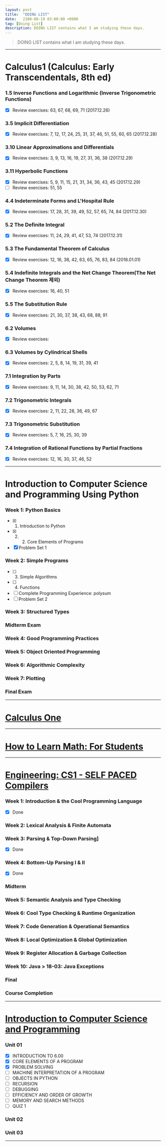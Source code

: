 ```yaml
---
layout: post
title:  "DOING LIST"
date:   2100-08-19 03:00:00 +0900
tag: [Doing List]
description: DOING LIST contains what I am studying these days.
---
```


> DOING LIST contains what I am studying these days.

---

# Calculus1 (Calculus: Early Transcendentals, 8th ed)

### 1.5 Inverse Functions and Logarithmic (Inverse Trigonometric Functions)
  - [x] Review exercises: 63, 67, 68, 69, 71 (2017.12.26)

### 3.5 Implicit Differentiation
  - [x] Review exercises: 7, 12, 17, 24, 25, 31, 37, 46, 51, 55, 60, 65 (2017.12.28)

### 3.10 Linear Approximations and Differentials
  - [x] Review exercises: 3, 9, 13, 16, 19, 27, 31, 36, 38 (2017.12.29)

### 3.11 Hyperbolic Functions
  - [x] Review exercises: 5, 9, 11, 15, 21, 31, 34, 36, 43, 45 (2017.12.29)
  - [ ] Review exercises: 51, 55

### 4.4 Indeterminate Forms and L'Hospital Rule
  - [x] Review exercises: 17, 28, 31, 39, 49, 52, 57, 65, 74, 84 (2017.12.30)

### 5.2 The Definite Integral
  - [x] Review exercises: 11, 24, 29, 41, 47, 53, 74 (2017.12.31)

### 5.3 The Fundamental Theorem of Calculus
  - [x] Review exercises: 12, 16, 38, 42, 63, 65, 76, 83, 84 (2018.01.01)

### 5.4 Indefinite Integrals and the Net Change Theorem(The Net Change Theorem 제외)
  - [x] Review exercises: 16, 40, 51

### 5.5 The Substitution Rule
  - [x] Review exercises: 21, 30, 37, 38, 43, 68, 88, 91

### 6.2 Volumes
  - [x] Review exercises:

### 6.3 Volumes by Cylindrical Shells
  - [x] Review exercises: 2, 5, 8, 14, 19, 31, 39, 41

### 7.1 Integration by Parts
  - [x] Review exercises: 9, 11, 14, 30, 38, 42, 50, 53, 62, 71

### 7.2 Trigonometric Integrals
  - [x] Review exercises: 2, 11, 22, 28, 36, 49, 67

###	7.3 Trigonometric Substitution
  - [x] Review exercises: 5, 7, 16, 25, 30, 39

### 7.4 Integration of Rational Functions by Partial Fractions
  - [x] Review exercises: 12, 16, 30, 37, 46, 52


---

# Introduction to Computer Science and Programming Using Python

### Week 1: Python Basics
  - [x] 1. Introduction to Python
  - [x] 2. 2. Core Elements of Programs
  - [x] Problem Set 1

### Week 2: Simple Programs
  - [ ] 3. Simple Algorithms
  - [ ] 4. Functions
  - [ ] Complete Programming Experience: polysum
  - [ ] Problem Set 2

### Week 3: Structured Types
### Midterm Exam
### Week 4: Good Programming Practices
### Week 5: Object Oriented Programming
### Week 6: Algorithmic Complexity
### Week 7: Plotting
### Final Exam

---

# [Calculus One](https://www.coursera.org/learn/calculus1)

---

# [How to Learn Math: For Students](https://lagunita.stanford.edu/courses/Education/EDUC115-S/Spring2014/info)

---

# [Engineering: CS1 - SELF PACED Compilers](https://lagunita.stanford.edu/courses/Engineering/Compilers/Fall2014)

### Week 1: Introduction & the Cool Programming Language
  - [x] Done

### Week 2: Lexical Analysis & Finite Automata

### Week 3: Parsing & Top-Down Parsing]
  - [x] Done
### Week 4: Bottom-Up Parsing I & II
  - [x] Done

### Midterm
### Week 5: Semantic Analysis and Type Checking
### Week 6: Cool Type Checking & Runtime Organization
### Week 7: Code Generation & Operational Semantics
### Week 8: Local Optimization & Global Optimization
### Week 9: Register Allocation & Garbage Collection
### Week 10: Java > 18-03: Java Exceptions
### Final
### Course Completion

---

# [Introduction to Computer Science and Programming](https://ocw.mit.edu/courses/electrical-engineering-and-computer-science/6-00sc-introduction-to-computer-science-and-programming-spring-2011/)

### Unit 01
  - [x] INTRODUCTION TO 6.00
  - [x] CORE ELEMENTS OF A PROGRAM
  - [x] PROBLEM SOLVING
  - [ ] MACHINE INTERPRETATION OF A PROGRAM
  - [ ] OBJECTS IN PYTHON
  - [ ] RECURSION
  - [ ] DEBUGGING
  - [ ] EFFICIENCY AND ORDER OF GROWTH
  - [ ] MEMORY AND SEARCH METHODS
  - [ ] QUIZ 1

### Unit 02
### Unit 03

---
